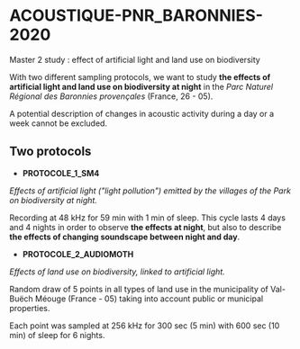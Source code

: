 # ACOUSTIQUE-PNR_BARONNIES-2020
Master 2 study : effect of artificial light and land use on biodiversity

With two different sampling protocols, we want to study **the effects of artificial light and land use on biodiversity at night** in the *Parc Naturel Régional des Baronnies provençales* (France, 26 - 05).

A potential description of changes in acoustic activity during a day or a week cannot be excluded.

## Two protocols ##

 - **PROTOCOLE_1_SM4**

*Effects of artificial light ("light pollution") emitted by the villages of the Park on biodiversity at night.*

Recording at 48 kHz for 59 min with 1 min of sleep. This cycle lasts 4 days and 4 nights in order to observe **the effects at night**, but also to describe **the effects of changing soundscape between night and day**.

 - **PROTOCOLE_2_AUDIOMOTH**

*Effects of land use on biodiversity, linked to artificial light.*

Random draw of 5 points in all types of land use in the municipality of Val-Buëch Méouge (France - 05) taking into account public or municipal properties.

Each point was sampled at 256 kHz for 300 sec (5 min) with 600 sec (10 min) of sleep for 6 nights.
